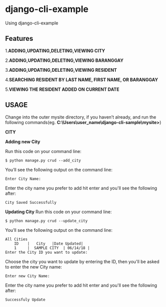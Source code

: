# django-cli-example
Using django-cli-example

## Features
1.**ADDING,UPDATING,DELETING,VIEWING CITY** 

2.**ADDING,UPDATING,DELETING,VIEWING BARANGGAY**

3.**ADDING,UPDATING,DELETING,VIEWING RESIDENT**

4.**SEARCHING RESIDENT BY LAST NAME, FIRST NAME, OR BARANGGAY**

5.**VIEWING THE RESIDENT ADDED ON CURRENT DATE**


## USAGE
Change into the outer mysite directory, if you haven’t already, and run the following commands(eg. **C:\Users\user_name\django-cli-sample\mysite>**)

**CITY**

**Adding new City**

Run this code on your command line:
```
$ python manage.py crud --add_city
```
You’ll see the following output on the command line:
```
Enter City Name:
```
Enter the city name you prefer to add hit enter and you'll see the following after:
```
City Saved Successfully
```

**Updating City**
Run this code on your command line:
```
$ python manage.py crud --update_city
```
You’ll see the following output on the command line:
```
All Cities
    ID    |   City   |Date Updated|
    1     |  SAMPLE CITY  | 06/14/18 |
Enter the City ID you want to update:
```
Choose the city you want to update by entering the ID, then you'll be asked to enter the new City name:
```
Enter new City Name:
```
Enter the city name you prefer to add hit enter and you'll see the following after:
```
Successfuly Update
```
